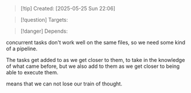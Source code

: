 
>[!tip] Created: [2025-05-25 Sun 22:06]

>[!question] Targets: 

>[!danger] Depends: 

concurrent tasks don't work well on the same files, so we need some kind of a pipeline.

The tasks get added to as we get closer to them, to take in the knowledge of what came before, but we also add to them as we get closer to being able to execute them.

means that we can not lose our train of thought.